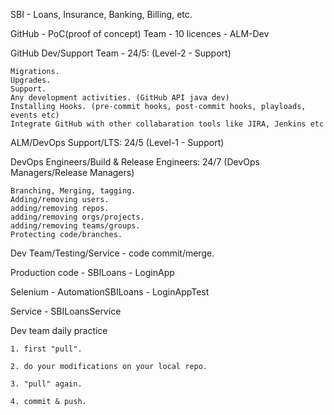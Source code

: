 

SBI - Loans, Insurance, Banking, Billing, etc.

GitHub - PoC(proof of concept) Team - 10 licences - ALM-Dev

GitHub Dev/Support Team - 24/5: (Level-2 - Support)

	Migrations.
	Upgrades.
	Support.
	Any development activities. (GitHub API java dev)
	Installing Hooks. (pre-commit hooks, post-commit hooks, playloads, events etc)
	Integrate GitHub with other collabaration tools like JIRA, Jenkins etc
	

ALM/DevOps Support/LTS: 24/5 (Level-1 - Support)

DevOps Engineers/Build & Release Engineers: 24/7 (DevOps Managers/Release Managers)

	Branching, Merging, tagging.
	Adding/removing users.
	adding/removing repos.
	adding/removing orgs/projects.
	adding/removing teams/groups.
	Protecting code/branches.
	
Dev Team/Testing/Service - code commit/merge.

Production code - SBILoans - LoginApp

Selenium - AutomationSBILoans - LoginAppTest

Service - SBILoansService


Dev team daily practice

	1. first "pull".

	2. do your modifications on your local repo.

	3. "pull" again.

	4. commit & push.

